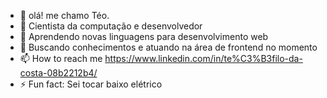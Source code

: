 - 👋 olá! me chamo Téo.
- 👀 Cientista da computação e desenvolvedor
- 🌱 Aprendendo novas linguagens para desenvolvimento web
- 💞️ Buscando conhecimentos e atuando na área de frontend no momento
- 📫 How to reach me https://www.linkedin.com/in/te%C3%B3filo-da-costa-08b2212b4/
- ⚡ Fun fact: Sei tocar baixo elétrico 

<!---
Teocfx/Teocfx is a ✨ special ✨ repository because its `README.md` (this file) appears on your GitHub profile.
You can click the Preview link to take a look at your changes.
--->
